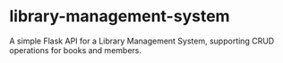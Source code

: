 # library-management-system
 A simple Flask API for a Library Management System, supporting CRUD operations for books and members.
